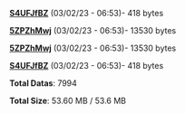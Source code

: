 [**S4UFJfBZ**](/data/S4UFJfBZ.txt) (03/02/23 - 06:53)- 418 bytes

[**5ZPZhMwj**](/data/5ZPZhMwj.txt) (03/02/23 - 06:53)- 13530 bytes

[**5ZPZhMwj**](/data/5ZPZhMwj.txt) (03/02/23 - 06:53)- 13530 bytes

[**S4UFJfBZ**](/data/S4UFJfBZ.txt) (03/02/23 - 06:53)- 418 bytes

**Total Datas**: 7994

**Total Size**: 53.60 MB / 53.6 MB